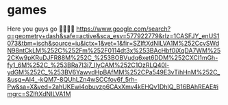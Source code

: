 #  games
Here you guys go 🌭🌭🌭🌭
https://www.google.com/search?q=geometry+dash&safe=active&sca_esv=577922779&rlz=1CASFJY_enUS1073&tbm=isch&source=iu&ictx=1&vet=1&fir=SZlftXdNILVA1M%252CcvSWdN98ntCkLM%252C%252Fm%252F0114dt3x%253BAcHbf0jXqDA7WM%252CKw9pKRuDJFR88M%252C_%253BOBVudq6xet6DDM%252CXCI1mGh-fy1_6M%252C_%253BRa7I3i7_IIyCAM%252C1OzRLQ40l-ydGM%252C_%253BV6YawvdHpBAfMM%252CPa549E3vTihHnM%252C_&usg=AI4_-kQM7-8QUhLZn4wSCCfov6f_5rh-Pw&sa=X&ved=2ahUKEwi4obuvzp6CAxXmv4kEHQv1DhIQ_B16BAhREAE#imgrc=SZlftXdNILVA1M



